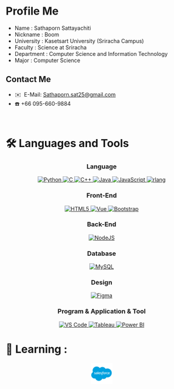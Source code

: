 # Profile Me
- Name : Sathaporn Sattayachiti
- Nickname : Boom
- University : Kasetsart University (Sriracha Campus)
- Faculty : Science at Sriracha
- Department : Computer Science and Information Technology
- Major : Computer Science

Contact Me
--


* ✉️  E-Mail: [Sathaporn.sat25@gmail.com](mailto:Sathaporn.sat25@gmail.com)
* ☎️  +66 095-660-9884
<br>

# :hammer_and_wrench: Languages and Tools 

<div align="center">
  <h3>Language</h3>
    <a href="https://www.python.org/" target="_blank" rel="noreferrer">
    <img src="https://raw.githubusercontent.com/danielcranney/readme-generator/main/public/icons/skills/python-colored.svg" width="56" height="56" alt="Python" />
  </a>
  <a href="https://docs.microsoft.com/en-us/cpp/?view=msvc-170" target="_blank" rel="noreferrer">
    <img src="https://raw.githubusercontent.com/danielcranney/readme-generator/main/public/icons/skills/c-colored.svg" width="56" height="56" alt="C" />
  </a>
  <a href="https://docs.microsoft.com/en-us/cpp/?view=msvc-170" target="_blank" rel="noreferrer">
    <img src="https://raw.githubusercontent.com/danielcranney/readme-generator/main/public/icons/skills/cplusplus-colored.svg" width="56" height="56" alt="C++" />
  </a>
  <a href="https://www.oracle.com/java/" target="_blank" rel="noreferrer">
    <img src="https://raw.githubusercontent.com/danielcranney/readme-generator/main/public/icons/skills/java-colored.svg" width="56" height="56" alt="Java" />
  </a>
  <a href="https://developer.mozilla.org/en-US/docs/Web/JavaScript" target="_blank" rel="noreferrer">
    <img src="https://raw.githubusercontent.com/danielcranney/readme-generator/main/public/icons/skills/javascript-colored.svg" width="56" height="56" alt="JavaScript" />
  </a>
  <a href="https://www.r-project.org/" target="_blank" rel="noreferrer">
    <img src="https://raw.githubusercontent.com/danielcranney/readme-generator/main/public/icons/skills/rlang-colored.svg" width="56" height="56" alt="rlang" />
  </a>

  <h3>Front-End</h3>
  <a href="https://developer.mozilla.org/en-US/docs/Glossary/HTML5" target="_blank" rel="noreferrer">
    <img src="https://raw.githubusercontent.com/danielcranney/readme-generator/main/public/icons/skills/html5-colored.svg" width="56" height="56" alt="HTML5" />
  </a>
  <a href="https://vuejs.org/" target="_blank" rel="noreferrer">
    <img src="https://raw.githubusercontent.com/danielcranney/readme-generator/main/public/icons/skills/vuejs-colored.svg" width="56" height="56" alt="Vue" />
  </a>
  <a href="https://getbootstrap.com/" target="_blank" rel="noreferrer">
    <img src="https://raw.githubusercontent.com/danielcranney/readme-generator/main/public/icons/skills/bootstrap-colored.svg" width="56" height="56" alt="Bootstrap" />
  </a>
  <h3>Back-End</h3>
  <a href="https://nodejs.org/en/" target="_blank" rel="noreferrer">
    <img src="https://raw.githubusercontent.com/danielcranney/readme-generator/main/public/icons/skills/nodejs-colored.svg" width="56" height="56" alt="NodeJS" />
  </a>
  <h3>Database</h3>
  <a href="https://www.mysql.com/" target="_blank" rel="noreferrer">
    <img src="https://raw.githubusercontent.com/danielcranney/readme-generator/main/public/icons/skills/mysql-colored.svg" width="56" height="56" alt="MySQL" />
  </a>

  <h3>Design</h3>
  <a href="https://www.figma.com/" target="_blank" rel="noreferrer">
    <img src="https://raw.githubusercontent.com/danielcranney/readme-generator/main/public/icons/skills/figma-colored.svg" width="56" height="56" alt="Figma" />
  </a>
  <h3>Program & Application & Tool</h3>

  <a href="https://code.visualstudio.com/" target="_blank" rel="noreferrer">
    <img src="https://raw.githubusercontent.com/danielcranney/readme-generator/main/public/icons/skills/visualstudiocode.svg" width="56" height="56" alt="VS Code" />
  </a>
  <a href="https://www.tableau.com/" target="_blank" rel="noreferrer">
    <img src="https://raw.githubusercontent.com/danielcranney/readme-generator/main/public/icons/skills/tableau-colored.svg" width="56" height="56" alt="Tableau" />
  </a>
  <a href="https://powerbi.microsoft.com/" target="_blank" rel="noreferrer">
    <img src="https://raw.githubusercontent.com/microsoft/PowerBI-Icons/main/SVG/Power-BI.svg" width="56" height="56" alt="Power BI" />
  </a>
</div>

# 🧠 Learning :
<div align="center">
  <a href="https://www.salesforce.com/trailblazer/sathaporn" target="_blank" rel="noreferrer">
    <img src="https://raw.githubusercontent.com/devicons/devicon/master/icons/salesforce/salesforce-original.svg" width="56" height="56" alt="Salesforce" />
</a>
</div>
